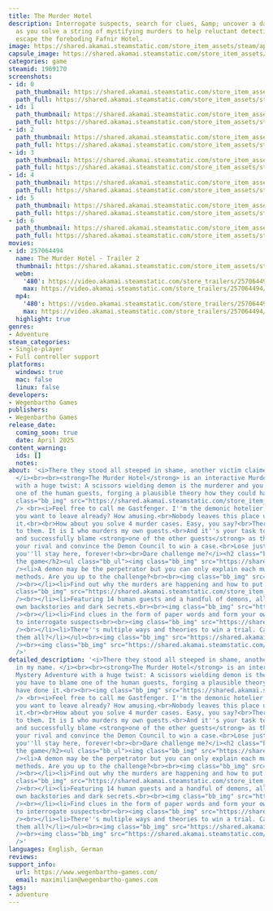 ```yaml
---
title: The Murder Hotel
description: Interrogate suspects, search for clues, &amp; uncover a dastardly plot,
  as you solve a string of mystifying murders to help reluctant detective Ilmarinen
  escape the foreboding Fafnir Hotel.
image: https://shared.akamai.steamstatic.com/store_item_assets/steam/apps/1969170/header.jpg?t=1729345236
capsule_image: https://shared.akamai.steamstatic.com/store_item_assets/steam/apps/1969170/capsule_231x87.jpg?t=1729345236
categories: game
steamid: 1969170
screenshots:
- id: 0
  path_thumbnail: https://shared.akamai.steamstatic.com/store_item_assets/steam/apps/1969170/ss_16ed43e3253090383bbb903c2fc24cf4898dba3f.600x338.jpg?t=1729345236
  path_full: https://shared.akamai.steamstatic.com/store_item_assets/steam/apps/1969170/ss_16ed43e3253090383bbb903c2fc24cf4898dba3f.1920x1080.jpg?t=1729345236
- id: 1
  path_thumbnail: https://shared.akamai.steamstatic.com/store_item_assets/steam/apps/1969170/ss_0ba9c45247f6353b6e62133c0475b85adac734a1.600x338.jpg?t=1729345236
  path_full: https://shared.akamai.steamstatic.com/store_item_assets/steam/apps/1969170/ss_0ba9c45247f6353b6e62133c0475b85adac734a1.1920x1080.jpg?t=1729345236
- id: 2
  path_thumbnail: https://shared.akamai.steamstatic.com/store_item_assets/steam/apps/1969170/ss_e3468fbc2396cef324668a63b5af20006feb3761.600x338.jpg?t=1729345236
  path_full: https://shared.akamai.steamstatic.com/store_item_assets/steam/apps/1969170/ss_e3468fbc2396cef324668a63b5af20006feb3761.1920x1080.jpg?t=1729345236
- id: 3
  path_thumbnail: https://shared.akamai.steamstatic.com/store_item_assets/steam/apps/1969170/ss_5cb67fb540b36843fbde4ae215f00a5e7b3d6cc9.600x338.jpg?t=1729345236
  path_full: https://shared.akamai.steamstatic.com/store_item_assets/steam/apps/1969170/ss_5cb67fb540b36843fbde4ae215f00a5e7b3d6cc9.1920x1080.jpg?t=1729345236
- id: 4
  path_thumbnail: https://shared.akamai.steamstatic.com/store_item_assets/steam/apps/1969170/ss_02a713fd26f84e2b5e6b88fff57f0e125fc8bf20.600x338.jpg?t=1729345236
  path_full: https://shared.akamai.steamstatic.com/store_item_assets/steam/apps/1969170/ss_02a713fd26f84e2b5e6b88fff57f0e125fc8bf20.1920x1080.jpg?t=1729345236
- id: 5
  path_thumbnail: https://shared.akamai.steamstatic.com/store_item_assets/steam/apps/1969170/ss_b286b733957f858bfaf7f77becf29d0be11d4d29.600x338.jpg?t=1729345236
  path_full: https://shared.akamai.steamstatic.com/store_item_assets/steam/apps/1969170/ss_b286b733957f858bfaf7f77becf29d0be11d4d29.1920x1080.jpg?t=1729345236
- id: 6
  path_thumbnail: https://shared.akamai.steamstatic.com/store_item_assets/steam/apps/1969170/ss_70bfaedea0794f7056efe4218ed06889c3ae6d8f.600x338.jpg?t=1729345236
  path_full: https://shared.akamai.steamstatic.com/store_item_assets/steam/apps/1969170/ss_70bfaedea0794f7056efe4218ed06889c3ae6d8f.1920x1080.jpg?t=1729345236
movies:
- id: 257064494
  name: The Murder Hotel - Trailer 2
  thumbnail: https://shared.akamai.steamstatic.com/store_item_assets/steam/apps/257064494/2c395c3a821b75c902c9a8678ea5b12dbcb6c9e3/movie_600x337.jpg?t=1728776780
  webm:
    '480': https://video.akamai.steamstatic.com/store_trailers/257064494/movie480_vp9.webm?t=1728776780
    max: https://video.akamai.steamstatic.com/store_trailers/257064494/movie_max_vp9.webm?t=1728776780
  mp4:
    '480': https://video.akamai.steamstatic.com/store_trailers/257064494/movie480.mp4?t=1728776780
    max: https://video.akamai.steamstatic.com/store_trailers/257064494/movie_max.mp4?t=1728776780
  highlight: true
genres:
- Adventure
steam_categories:
- Single-player
- Full controller support
platforms:
  windows: true
  mac: false
  linux: false
developers:
- Wegenbartho Games
publishers:
- Wegenbartho Games
release_date:
  coming_soon: true
  date: April 2025
content_warning:
  ids: []
  notes:
about: '<i>There they stood all steeped in shame, another victim claimed in my name.
  </i><br><br><strong>The Murder Hotel</strong> is an interactive Murder Mystery Adventure
  with a huge twist: A scissors wielding demon is the murderer and you have to blame
  one of the human guests, forging a plausible theory how they could have done it.<br><br><img
  class="bb_img" src="https://shared.akamai.steamstatic.com/store_item_assets/steam/apps/1969170/extras/GAST2.png?t=1729345236"
  /> <br><i>Feel free to call me Gastfenger. I''m the demonic hotelier, at your service.<br><br>Oh,
  you want to leave already? How amusing.<br>Nobody leaves this place unless I allow
  it.<br><br>How about you solve 4 murder cases. Easy, you say?<br>There''s a twist
  to them. It is I who murders my own guests.<br>And it''s your task to investigate
  and successfully blame <strong>one of the other guests</strong> as the culprit.<br><br>Defeat
  your rival and convince the Demon Council to win a case.<br>Lose just once, and
  you''ll stay here, forever!<br><br>Dare challenge me?</i><h2 class="bb_tag">About
  the game</h2><ul class="bb_ul"><img class="bb_img" src="https://shared.akamai.steamstatic.com/store_item_assets/steam/apps/1969170/extras/WILDMIX.png?t=1729345236"
  /><li>A demon may be the perpetrator but you can only explain each murder by human
  methods. Are you up to the challenge?<br><br><img class="bb_img" src="https://shared.akamai.steamstatic.com/store_item_assets/steam/apps/1969170/extras/SECRETS.png?t=1729345236"
  /><br></li><li>Find out why the murders are happening and how to put an end to them.<br><br><img
  class="bb_img" src="https://shared.akamai.steamstatic.com/store_item_assets/steam/apps/1969170/extras/CHARACTERS.png?t=1729345236"
  /><br></li><li>Featuring 14 human guests and a handful of demons, all with their
  own backstories and dark secrets.<br><br><img class="bb_img" src="https://shared.akamai.steamstatic.com/store_item_assets/steam/apps/1969170/extras/CRIME.png?t=1729345236"
  /><br></li><li>Find clues in the form of paper words and form your own sentences
  to interrogate suspects<br><br><img class="bb_img" src="https://shared.akamai.steamstatic.com/store_item_assets/steam/apps/1969170/extras/DEMON.png?t=1729345236"
  /><br></li><li>There''s multiple ways and theories to win a trial. Can you find
  them all?</li></ul><br><img class="bb_img" src="https://shared.akamai.steamstatic.com/store_item_assets/steam/apps/1969170/extras/Characters_-_Female.png?t=1729345236"
  /><br><img class="bb_img" src="https://shared.akamai.steamstatic.com/store_item_assets/steam/apps/1969170/extras/Characters_-_Male.png?t=1729345236"
  />'
detailed_description: '<i>There they stood all steeped in shame, another victim claimed
  in my name. </i><br><br><strong>The Murder Hotel</strong> is an interactive Murder
  Mystery Adventure with a huge twist: A scissors wielding demon is the murderer and
  you have to blame one of the human guests, forging a plausible theory how they could
  have done it.<br><br><img class="bb_img" src="https://shared.akamai.steamstatic.com/store_item_assets/steam/apps/1969170/extras/GAST2.png?t=1729345236"
  /> <br><i>Feel free to call me Gastfenger. I''m the demonic hotelier, at your service.<br><br>Oh,
  you want to leave already? How amusing.<br>Nobody leaves this place unless I allow
  it.<br><br>How about you solve 4 murder cases. Easy, you say?<br>There''s a twist
  to them. It is I who murders my own guests.<br>And it''s your task to investigate
  and successfully blame <strong>one of the other guests</strong> as the culprit.<br><br>Defeat
  your rival and convince the Demon Council to win a case.<br>Lose just once, and
  you''ll stay here, forever!<br><br>Dare challenge me?</i><h2 class="bb_tag">About
  the game</h2><ul class="bb_ul"><img class="bb_img" src="https://shared.akamai.steamstatic.com/store_item_assets/steam/apps/1969170/extras/WILDMIX.png?t=1729345236"
  /><li>A demon may be the perpetrator but you can only explain each murder by human
  methods. Are you up to the challenge?<br><br><img class="bb_img" src="https://shared.akamai.steamstatic.com/store_item_assets/steam/apps/1969170/extras/SECRETS.png?t=1729345236"
  /><br></li><li>Find out why the murders are happening and how to put an end to them.<br><br><img
  class="bb_img" src="https://shared.akamai.steamstatic.com/store_item_assets/steam/apps/1969170/extras/CHARACTERS.png?t=1729345236"
  /><br></li><li>Featuring 14 human guests and a handful of demons, all with their
  own backstories and dark secrets.<br><br><img class="bb_img" src="https://shared.akamai.steamstatic.com/store_item_assets/steam/apps/1969170/extras/CRIME.png?t=1729345236"
  /><br></li><li>Find clues in the form of paper words and form your own sentences
  to interrogate suspects<br><br><img class="bb_img" src="https://shared.akamai.steamstatic.com/store_item_assets/steam/apps/1969170/extras/DEMON.png?t=1729345236"
  /><br></li><li>There''s multiple ways and theories to win a trial. Can you find
  them all?</li></ul><br><img class="bb_img" src="https://shared.akamai.steamstatic.com/store_item_assets/steam/apps/1969170/extras/Characters_-_Female.png?t=1729345236"
  /><br><img class="bb_img" src="https://shared.akamai.steamstatic.com/store_item_assets/steam/apps/1969170/extras/Characters_-_Male.png?t=1729345236"
  />'
languages: English, German
reviews:
support_info:
  url: https://www.wegenbartho-games.com/
  email: maximilian@wegenbartho-games.com
tags:
- adventure
---
```

